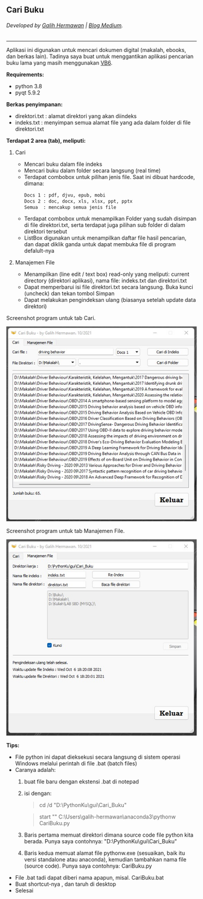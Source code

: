 ## Cari Buku
###### Developed by [Galih Hermawan](https://galih.eu) | [Blog Medium](https://masgalih.medium.com).
---

Aplikasi ini digunakan untuk mencari dokumen digital (makalah, ebooks, dan berkas lain). Tadinya saya buat untuk menggantikan aplikasi pencarian buku lama yang masih menggunakan [VB6](https://github.com/galihboy/vb6-pencari-file).

**Requirements:**
- python 3.8
- pyqt 5.9.2

**Berkas penyimpanan:**
- direktori.txt : alamat direktori yang akan diindeks
- indeks.txt :  menyimpan semua alamat file yang ada dalam folder di file direktori.txt

**Terdapat 2 area (tab), meliputi:**
1. Cari
	- Mencari buku dalam file indeks
	- Mencari buku dalam folder secara langsung (real time)
	- Terdapat combobox untuk pilihan jenis file. Saat ini dibuat hardcode, dimana:
		```
		Docs 1 : pdf, djvu, epub, mobi
		Docs 2 : doc, docx, xls, xlsx, ppt, pptx
		Semua  : mencakup semua jenis file
		```
	- Terdapat combobox untuk menampilkan Folder yang sudah disimpan di file direktori.txt, serta terdapat juga pilihan sub folder di dalam direktori tersebut
	- ListBox digunakan untuk menampilkan daftar file hasil pencarian, dan dapat diklik ganda untuk dapat membuka file di program defalult-nya
	
2. Manajemen File
	- Menampilkan (line edit / text box) read-only yang meliputi: current directory (direktori aplikasi), nama file: indeks.txt dan direktori.txt
	- Dapat memperbarui  isi file direktori.txt secara langsung. Buka kunci (uncheck) dan tekan tombol Simpan
	- Dapat melakukan pengindeksan ulang (biasanya setelah update data direktori)
 
Screenshot program untuk tab Cari.

![Cari buku](/screenshot_1.jpg)

Screenshot program untuk tab Manajemen File.

![Manajemen file](/screenshot_2.jpg)

**Tips:**
- File python ini dapat dieksekusi secara langsung di sistem operasi Windows melalui perintah di file .bat (batch files)
- Caranya adalah:
	1. buat file baru dengan ekstensi .bat di notepad
	2. isi dengan:
		> cd /d "D:\PythonKu\gui\Cari_Buku"
		
		> start "" C:\Users\galih-hermawan\anaconda3\pythonw CariBuku.py
		
	3. Baris pertama memuat direktori dimana source code file python kita berada. Punya saya contohnya: "D:\PythonKu\gui\Cari_Buku"
	4. Baris kedua memuat alamat file pythonw.exe (sesuaikan, baik itu versi standalone atau anaconda), kemudian tambahkan nama file (source code). Punya saya contohnya: CariBuku.py
- File .bat tadi dapat diberi nama apapun, misal. CariBuku.bat
- Buat shortcut-nya , dan taruh di desktop
- Selesai
